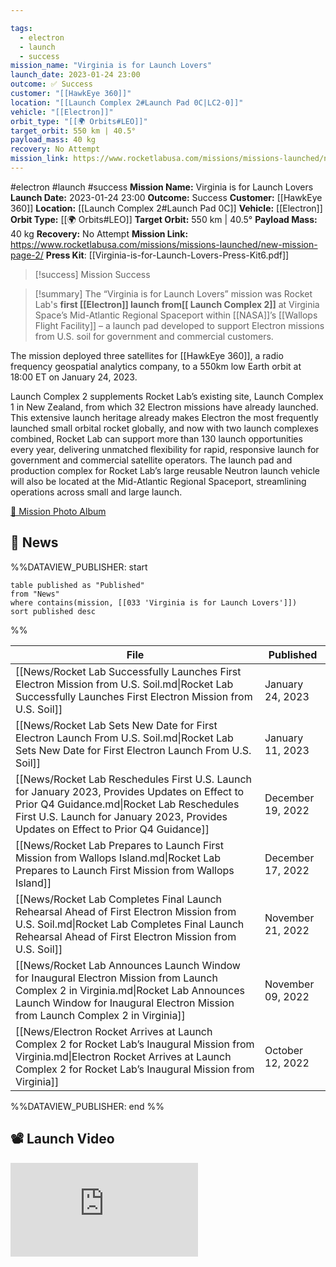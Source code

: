 ```yaml
---

tags:
  - electron
  - launch
  - success
mission_name: "Virginia is for Launch Lovers"
launch_date: 2023-01-24 23:00
outcome: ✅ Success
customer: "[[HawkEye 360]]"
location: "[[Launch Complex 2#Launch Pad 0C|LC2-0]]"
vehicle: "[[Electron]]"
orbit_type: "[[🌍 Orbits#LEO]]"
target_orbit: 550 km | 40.5°
payload_mass: 40 kg
recovery: No Attempt
mission_link: https://www.rocketlabusa.com/missions/missions-launched/new-mission-page-2/
---
```


#electron #launch #success
**Mission Name:** Virginia is for Launch Lovers
**Launch Date:** 2023-01-24 23:00
**Outcome:** Success
**Customer:** [[HawkEye 360]]
**Location:** [[Launch Complex 2#Launch Pad 0C]]
**Vehicle:** [[Electron]]
**Orbit Type:** [[🌍 Orbits#LEO]]
**Target Orbit:** 550 km | 40.5°
**Payload Mass:** 40 kg
**Recovery:** No Attempt
**Mission Link:** https://www.rocketlabusa.com/missions/missions-launched/new-mission-page-2/
**Press Kit**: [[Virginia-is-for-Launch-Lovers-Press-Kit6.pdf]]

>[!success] Mission Success

>[!summary]
The “Virginia is for Launch Lovers” mission was Rocket Lab's **first [[Electron]] launch from[[ Launch Complex 2]]** at Virginia Space’s Mid-Atlantic Regional Spaceport within [[NASA]]’s [[Wallops Flight Facility]] – a launch pad developed to support Electron missions from U.S. soil for government and commercial customers.
>
The mission deployed three satellites for [[HawkEye 360]], a radio frequency geospatial analytics company, to a 550km low Earth orbit at 18:00 ET on January 24, 2023.
>
Launch Complex 2 supplements Rocket Lab’s existing site, Launch Complex 1 in New Zealand, from which 32 Electron missions have already launched. This extensive launch heritage already makes Electron the most frequently launched small orbital rocket globally, and now with two launch complexes combined, Rocket Lab can support more than 130 launch opportunities every year, delivering unmatched flexibility for rapid, responsive launch for government and commercial satellite operators. The launch pad and production complex for Rocket Lab’s large reusable Neutron launch vehicle will also be located at the Mid-Atlantic Regional Spaceport, streamlining operations across small and large launch.
>
[📸 Mission Photo Album](https://www.flickr.com/photos/rocketlab/albums/72177720302855243/)

## 📰 News
%%DATAVIEW_PUBLISHER: start
```
table published as "Published"
from "News"
where contains(mission, [[033 'Virginia is for Launch Lovers']])
sort published desc
```
%%

| File                                                                                                                                                                                                                               | Published         |
| ---------------------------------------------------------------------------------------------------------------------------------------------------------------------------------------------------------------------------------- | ----------------- |
| [[News/Rocket Lab Successfully Launches First Electron Mission from U.S. Soil.md\|Rocket Lab Successfully Launches First Electron Mission from U.S. Soil]]                                                                         | January 24, 2023  |
| [[News/Rocket Lab Sets New Date for First Electron Launch From U.S. Soil.md\|Rocket Lab Sets New Date for First Electron Launch From U.S. Soil]]                                                                                   | January 11, 2023  |
| [[News/Rocket Lab Reschedules First U.S. Launch for January 2023, Provides Updates on Effect to Prior Q4 Guidance.md\|Rocket Lab Reschedules First U.S. Launch for January 2023, Provides Updates on Effect to Prior Q4 Guidance]] | December 19, 2022 |
| [[News/Rocket Lab Prepares to Launch First Mission from Wallops Island.md\|Rocket Lab Prepares to Launch First Mission from Wallops Island]]                                                                                       | December 17, 2022 |
| [[News/Rocket Lab Completes Final Launch Rehearsal Ahead of First Electron Mission from U.S. Soil.md\|Rocket Lab Completes Final Launch Rehearsal Ahead of First Electron Mission from U.S. Soil]]                                 | November 21, 2022 |
| [[News/Rocket Lab Announces Launch Window for Inaugural Electron Mission from Launch Complex 2 in Virginia.md\|Rocket Lab Announces Launch Window for Inaugural Electron Mission from Launch Complex 2 in Virginia]]               | November 09, 2022 |
| [[News/Electron Rocket Arrives at Launch Complex 2 for Rocket Lab’s Inaugural Mission from Virginia.md\|Electron Rocket Arrives at Launch Complex 2 for Rocket Lab’s Inaugural Mission from Virginia]]                             | October 12, 2022  |

%%DATAVIEW_PUBLISHER: end %%

## 📽️ Launch Video

<div class="responsive-video">
<iframe src="https://www.youtube.com/embed/y8XAKyLndD8" title="Rocket Lab&#39;s Electron - Virginia is for Launch Lovers Mission" frameborder="0" allow="accelerometer; autoplay; clipboard-write; encrypted-media; gyroscope; picture-in-picture; web-share" referrerpolicy="strict-origin-when-cross-origin" allowfullscreen></iframe>     
</div>


